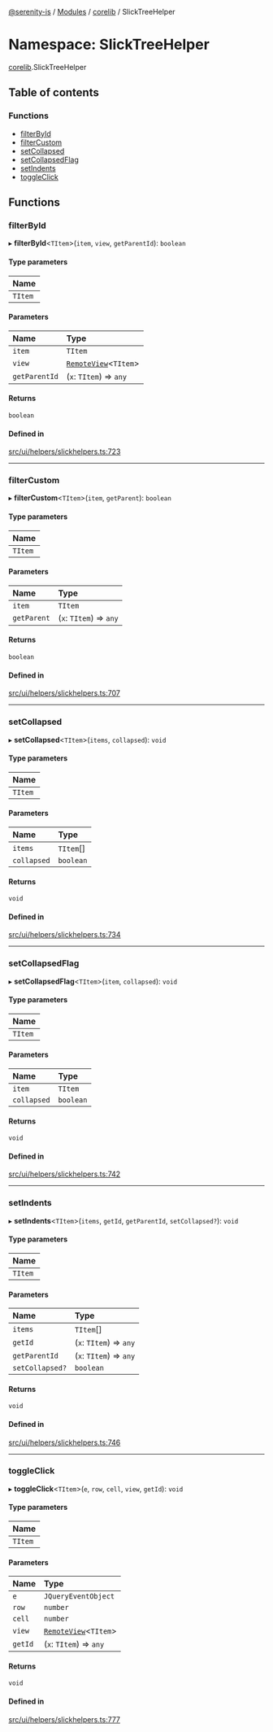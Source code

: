 [@serenity-is](../README.md) / [Modules](../modules.md) / [corelib](corelib.md) / SlickTreeHelper

# Namespace: SlickTreeHelper

[corelib](corelib.md).SlickTreeHelper

## Table of contents

### Functions

- [filterById](corelib.SlickTreeHelper.md#filterbyid)
- [filterCustom](corelib.SlickTreeHelper.md#filtercustom)
- [setCollapsed](corelib.SlickTreeHelper.md#setcollapsed)
- [setCollapsedFlag](corelib.SlickTreeHelper.md#setcollapsedflag)
- [setIndents](corelib.SlickTreeHelper.md#setindents)
- [toggleClick](corelib.SlickTreeHelper.md#toggleclick)

## Functions

### filterById

▸ **filterById**<`TItem`\>(`item`, `view`, `getParentId`): `boolean`

#### Type parameters

| Name |
| :------ |
| `TItem` |

#### Parameters

| Name | Type |
| :------ | :------ |
| `item` | `TItem` |
| `view` | [`RemoteView`](../classes/slick.RemoteView.md)<`TItem`\> |
| `getParentId` | (`x`: `TItem`) => `any` |

#### Returns

`boolean`

#### Defined in

[src/ui/helpers/slickhelpers.ts:723](https://github.com/serenity-is/serenity/blob/master/packages/corelib/src/ui/helpers/slickhelpers.ts#L723)

___

### filterCustom

▸ **filterCustom**<`TItem`\>(`item`, `getParent`): `boolean`

#### Type parameters

| Name |
| :------ |
| `TItem` |

#### Parameters

| Name | Type |
| :------ | :------ |
| `item` | `TItem` |
| `getParent` | (`x`: `TItem`) => `any` |

#### Returns

`boolean`

#### Defined in

[src/ui/helpers/slickhelpers.ts:707](https://github.com/serenity-is/serenity/blob/master/packages/corelib/src/ui/helpers/slickhelpers.ts#L707)

___

### setCollapsed

▸ **setCollapsed**<`TItem`\>(`items`, `collapsed`): `void`

#### Type parameters

| Name |
| :------ |
| `TItem` |

#### Parameters

| Name | Type |
| :------ | :------ |
| `items` | `TItem`[] |
| `collapsed` | `boolean` |

#### Returns

`void`

#### Defined in

[src/ui/helpers/slickhelpers.ts:734](https://github.com/serenity-is/serenity/blob/master/packages/corelib/src/ui/helpers/slickhelpers.ts#L734)

___

### setCollapsedFlag

▸ **setCollapsedFlag**<`TItem`\>(`item`, `collapsed`): `void`

#### Type parameters

| Name |
| :------ |
| `TItem` |

#### Parameters

| Name | Type |
| :------ | :------ |
| `item` | `TItem` |
| `collapsed` | `boolean` |

#### Returns

`void`

#### Defined in

[src/ui/helpers/slickhelpers.ts:742](https://github.com/serenity-is/serenity/blob/master/packages/corelib/src/ui/helpers/slickhelpers.ts#L742)

___

### setIndents

▸ **setIndents**<`TItem`\>(`items`, `getId`, `getParentId`, `setCollapsed?`): `void`

#### Type parameters

| Name |
| :------ |
| `TItem` |

#### Parameters

| Name | Type |
| :------ | :------ |
| `items` | `TItem`[] |
| `getId` | (`x`: `TItem`) => `any` |
| `getParentId` | (`x`: `TItem`) => `any` |
| `setCollapsed?` | `boolean` |

#### Returns

`void`

#### Defined in

[src/ui/helpers/slickhelpers.ts:746](https://github.com/serenity-is/serenity/blob/master/packages/corelib/src/ui/helpers/slickhelpers.ts#L746)

___

### toggleClick

▸ **toggleClick**<`TItem`\>(`e`, `row`, `cell`, `view`, `getId`): `void`

#### Type parameters

| Name |
| :------ |
| `TItem` |

#### Parameters

| Name | Type |
| :------ | :------ |
| `e` | `JQueryEventObject` |
| `row` | `number` |
| `cell` | `number` |
| `view` | [`RemoteView`](../classes/slick.RemoteView.md)<`TItem`\> |
| `getId` | (`x`: `TItem`) => `any` |

#### Returns

`void`

#### Defined in

[src/ui/helpers/slickhelpers.ts:777](https://github.com/serenity-is/serenity/blob/master/packages/corelib/src/ui/helpers/slickhelpers.ts#L777)
